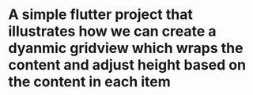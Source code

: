# A simple flutter project that illustrates how we can create a dyanmic gridview which wraps the content and adjust height based on the content in each item
